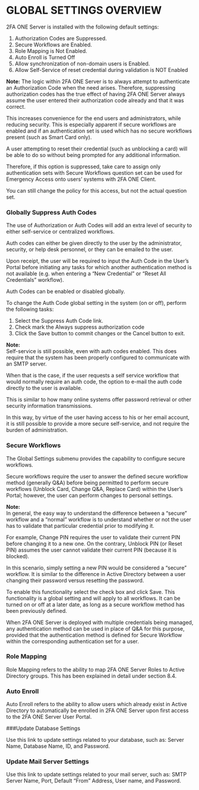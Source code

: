 # GLOBAL SETTINGS OVERVIEW
2FA ONE Server is installed with the following default settings:

1.	Authorization Codes are Suppressed.
2.	Secure Workflows are Enabled.
3.	Role Mapping is Not Enabled.
4.	Auto Enroll is Turned Off
5.	Allow synchronization of non-domain users is Enabled.
6.	Allow Self-Service of reset credential during validation is NOT Enabled

**Note:** The logic within 2FA ONE Server is to always attempt to authenticate an Authorization Code when the need arises. Therefore, suppressing authorization codes has the true effect of having 2FA ONE Server always assume the user entered their authorization code already and that it was correct. 

This increases convenience for the end users and administrators, while reducing security. This is especially apparent if secure workflows are enabled and if an authentication set is used which has no secure workflows present (such as Smart Card only). 

A user attempting to reset their credential (such as unblocking a card) will be able to do so without being prompted for any additional information. 

Therefore, if this option is suppressed, take care to assign only authentication sets with Secure Workflows question set can be used for Emergency Access onto users’ systems with 2FA ONE Client. 

You can still change the policy for this access, but not the actual question set.

### Globally Suppress Auth Codes

The use of Authorization or Auth Codes will add an extra level of security to either self-service or centralized workflows. 

Auth codes can either be given directly to the user by the administrator, security, or help desk personnel, or they can be emailed to the user. 

Upon receipt, the user will be required to input the Auth Code in the User’s Portal before initiating any tasks for which another authentication method is not available (e.g. when entering a “New Credential” or “Reset All Credentials” workflow). 

Auth Codes can be enabled or disabled globally.

To change the Auth Code global setting in the system (on or off), perform the following tasks:

1.	Select the Suppress Auth Code link.
2.	Check mark the Always suppress authorization code
3.	Click the Save button to commit changes or the Cancel button to exit.

**Note:**	
Self-service is still possible, even with auth codes enabled. This does require that the system has been properly configured to communicate with an SMTP server. 

When that is the case, if the user requests a self service workflow that would normally require an auth code, the option to e-mail the auth code directly to the user is available. 

This is similar to how many online systems offer password retrieval or other security information transmissions. 

In this way, by virtue of the user having access to his or her email account, it is still possible to provide a more secure self-service, and not require the burden of administration.

### Secure Workflows

The Global Settings submenu provides the capability to configure secure workflows. 

Secure workflows require the user to answer the defined secure workflow method (generally Q&A) before being permitted to perform secure workflows (Unblock Card, Change Q&A, Replace Card) within the User’s Portal; however, the user can perform changes to personal settings.

**Note:**	
In general, the easy way to understand the difference between a “secure” workflow and a “normal” workflow is to understand whether or not the user has to validate that particular credential prior to modifying it. 

For example, Change PIN requires the user to validate their current PIN before changing it to a new one. On the contrary, Unblock PIN (or Reset PIN) assumes the user cannot validate their current PIN (because it is blocked). 

In this scenario, simply setting a new PIN would be considered a “secure” workflow. It is similar to the difference in Active Directory between a user changing their password versus resetting the password. 

To enable this functionality select the check box and click Save. This functionality is a global setting and will apply to all workflows. It can be turned on or off at a later date, as long as a secure workflow method has been previously defined.

When 2FA ONE Server is deployed with multiple credentials being managed, any authentication method can be used in place of Q&A for this purpose, provided that the authentication method is defined for Secure Workflow within the corresponding authentication set for a user.





### Role Mapping

Role Mapping refers to the ability to map 2FA ONE Server Roles to Active Directory groups. This has been explained in detail under section 8.4.


### Auto Enroll

Auto Enroll refers to the ability to allow users which already exist in Active Directory to automatically be enrolled in 2FA ONE Server upon first access to the 2FA ONE Server User Portal. 

###Update Database Settings

Use this link to update settings related to your database, such as: Server Name, Database Name, ID, and Password.



### Update Mail Server Settings

Use this link to update settings related to your mail server, such as: SMTP Server Name, Port, Default “From” Address, User name, and Password.
